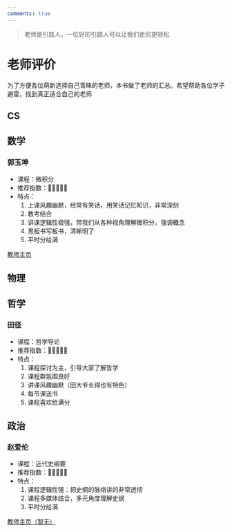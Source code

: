 ```yaml
---
comments: true
---
```


> 老师是引路人，一位好的引路人可以让我们走的更轻松

# **老师评价**

为了方便各位萌新选择自己青睐的老师，本书做了老师的汇总。希望帮助各位学子避雷，找到真正适合自己的老师

## **CS**

## **数学**

### **郭玉坤**
- 课程：微积分
- 推荐指数：🌟🌟🌟🌟🌟
- 特点：
    1.  上课风趣幽默，经常有笑话，用笑话记忆知识，非常深刻
    2.  教考结合
    3.  讲课逻辑性极强，带我们从各种视角理解微积分，强调概念
    4.  黑板书写板书，清晰明了
    5.  平时分给满

[教师主页](https://homepage.hit.edu.cn/guoyukun?lang=zh)

## **物理**

## **哲学**

### **田径**
- 课程：哲学导论
- 推荐指数：🌟🌟🌟🌟🌟
- 特点：
    1.  课程探讨为主，引导大家了解哲学
    2.  课程群氛围良好
    3.  讲课风趣幽默（田大爷长得也有特色）
    4.  每节课送书
    5.  课程喜欢给满分

## **政治**

### **赵爱伦**
- 课程：近代史纲要
- 推荐指数：🌟🌟🌟🌟🌟
- 特点：
    1.  课程逻辑性强：把史纲的脉络讲的非常透彻
    2.  课程多媒体结合，多元角度理解史纲
    3.  平时分给满

[教师主页（暂无）]()